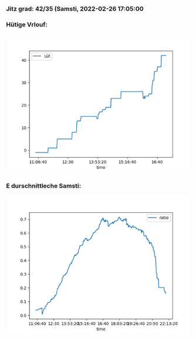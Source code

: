 ### Jitz grad: 42/35 (Samsti, 2022-02-26 17:05:00

### Hütige Vrlouf:
![Graph](Today.png)

### E durschnittleche Samsti:
![Graph](Samsti.png)